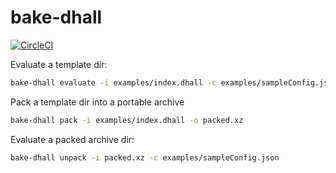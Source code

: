 # bake-dhall

[![CircleCI](https://circleci.com/gh/Feeld/bake-dhall.svg?style=svg)](https://circleci.com/gh/Feeld/bake-dhall)

Evaluate a template dir:

```sh
bake-dhall evaluate -i examples/index.dhall -c examples/sampleConfig.json
```

Pack a template dir into a portable archive

```sh
bake-dhall pack -i examples/index.dhall -o packed.xz
```

Evaluate a packed archive dir:

```sh
bake-dhall unpack -i packed.xz -c examples/sampleConfig.json
```
